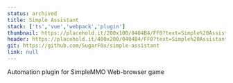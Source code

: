 ```yaml
---
status: archived
title: Simple Assistant
stack: ['ts','vue','webpack','plugin']
thumbnail: https://placehold.it/200x100/0404B4/FF0?text=Simple%20Assistant
header: https://placehold.it/400x200/0404B4/FF0?text=Simple%20Assistant
git: https://github.com/SugarF0x/simple-assistant
link: null
---
```


Automation plugin for SimpleMMO Web-browser game
<!--more-->


